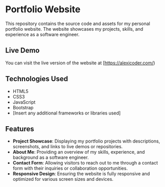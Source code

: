 # Portfolio Website

This repository contains the source code and assets for my personal portfolio website. The website showcases my projects, skills, and experience as a software engineer.

## Live Demo

You can visit the live version of the website at [https://alexicoder.com/) 

## Technologies Used

- HTML5
- CSS3
- JavaScript
- Bootstrap
- [Insert any additional frameworks or libraries used]

## Features

- **Project Showcase**: Displaying my portfolio projects with descriptions, screenshots, and links to live demos or repositories.
- **About Me**: Providing an overview of my skills, experience, and background as a software engineer.
- **Contact Form**: Allowing visitors to reach out to me through a contact form with their inquiries or collaboration opportunities.
- **Responsive Design**: Ensuring the website is fully responsive and optimized for various screen sizes and devices.
